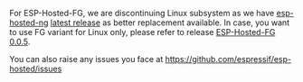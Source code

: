 For ESP-Hosted-FG, we are discontinuing Linux subsystem as we have [esp-hosted-ng](https://github.com/espressif/esp-hosted/tree/master/esp_hosted_ng) [latest release](https://github.com/espressif/esp-hosted/releases) as better replacement available.
In case, you want to use FG variant for Linux only, please refer to release [ESP-Hosted-FG 0.0.5](https://github.com/espressif/esp-hosted/releases/tag/release%2Ffg-v0.0.5).

You can also raise any issues you face at https://github.com/espressif/esp-hosted/issues
